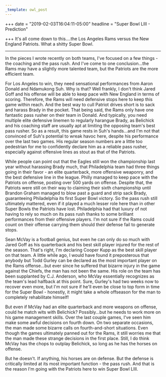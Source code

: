 ```yaml
---
_template: owl_post
---
```



+++
date = "2019-02-03T16:04:11-05:00"
headline = "Super Bowl LIII - Prediction"

+++
It's all come down to this....the Los Angeles Rams versus the New England Patriots. What a shitty Super Bowl.

***

In the pieces I wrote recently on both teams, I've focused on a few things - the coaching and the pass rush. And I've come to one conclusion...the Rams may have a slightly more talented team, but the Patriots are the more efficient team.

For Los Angeles to win, they need sensational performances from Aaron Donald and Ndamukong Suh. Why is that? Well frankly, I don't think Jared Goff and his offense will be able to keep pace with New England in terms of scoring. Therefore, the Rams will need defensive stops here to keep this game within reach. And the best way to cull Patriot drives short is to sack and harass Brady in the pocket. That being said, the Rams only have one fantastic pass rusher on their team in Donald. And typically, you need multiple elite defensive linemen to regularly harangue Brady, as Belichick and his coaching staff are usually apt at limiting the opposing team's best pass rusher. So as a result, this game rests in Suh's hands...and I'm not that convinced of Suh's potential to wreak havoc here, despite his performance over the last two games. His regular season numbers are a little too pedestrian for me to confidently declare him as a reliable pass rusher, especially against offensive lines as stout as that of the Patriots.

While people can point out that the Eagles still won the championship last year without harassing Brady much, that Philadelphia team had three things going in their favor - an elite quarterback, more offensive weaponry, and the best defensive line in the league. Philly managed to keep pace with the Patriots on offense, posting over 500 yards on offense. Despite that, the Patriots were still on their way to claiming their sixth championship until Brandon Graham managed to blow past a guard and strip sack Brady, guaranteeing Philadelphia its first Super Bowl victory. So the pass rush still ultimately mattered, even if it played a much lesser role here than in other Super Bowls the Patriots have lost. Philadelphia had that luxury of not having to rely so much on its pass rush thanks to some brilliant performances from their offensive players. I'm not sure if the Rams could count on their offense carrying them should their defense fail to generate stops. 

Sean McVay is a football genius, but even he can only do so much with Jared Goff as his quarterback and his best skill player injured for the rest of the season. That's right, I'm declaring Cooper Kupp as the best skill player on that team. A little while ago, I would have found it preposterous that anybody but Todd Gurley can be declared as the most important player on the Rams offense...but ever since he suffered that bizarre injury in the game against the Chiefs, the man has not been the same. His role on the team has been supplanted by C.J. Anderson, who McVay essentially recognizes as the team's lead halfback at this point. Sure, Gurley's had two weeks now to recover even more, but I'm not sure if he'll even be close to top form in time for the Super Bowl - honestly, it might take a whole offseason for the man to completely rehabilitate himself!

But even if McVay had an elite quarterback and more weapons on offense, could he match wits with Belichick? Possibly...but he needs to work more on his game management skills. Over the last couple games, I've seen him make some awful decisions on fourth down. On two separate occasions, the man made some bizarre calls on fourth-and-short situations. Even though the games ultimately panned out for the Rams, it still worries me that the man made these strange decisions in the first place. Still, I do think McVay has the chops to outplay Belichick, so long as he has the horses on offense.  

But he doesn't. If anything, his horses are on defense. But the defense is critically limited at its most important function - the pass rush. And that is the reason I'm going with the Patriots here to win Super Bowl LIII.
